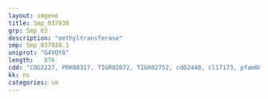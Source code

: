 ```yaml
---
layout: smgene
title: Smp_037930
grp: Smp_03
description: "methyltransferase"
smp: Smp_037930.1
uniprot: "G4VQY8"
length:   876
cdd: "COG2227, PRK08317, TIGR02072, TIGR02752, cd02440, cl17173, pfam08242, pfam13847"
kk: ns
categories: sm
---
```

